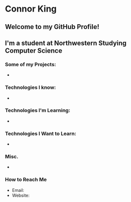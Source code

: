 
# Connor King
## Welcome to my GitHub Profile!
## I'm a student at Northwestern Studying Computer Science

### Some of my Projects:
* 

### Technologies I know:
*

### Technologies I'm Learning:
* 

### Technologies I Want to Learn:
* 

### Misc.
* 

### How to Reach Me
* Email: 
* Website: 

